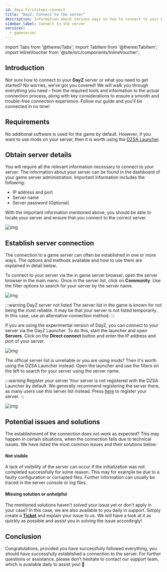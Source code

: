 ```yaml
---
id: dayz-firststeps-connect
title: "DayZ: Connect to the server"
description: Information about various ways on how to connect to your DayZ server from ZAP-Hosting - ZAP-Hosting.com Documentation
sidebar_label: Connect to the server
services:
  - gameserver
---
```


import Tabs from '@theme/Tabs';
import TabItem from '@theme/TabItem';
import InlineVoucher from '@site/src/components/InlineVoucher';


## Introduction
Not sure how to connect to your **DayZ** server or what you need to get started? No worries, we’ve got you covered! We will walk you through everything you need – from the required tools and information to the actual connection process, along with key considerations to ensure a smooth and trouble-free connection experience. Follow our guide and you'll be connected in no time!

<InlineVoucher />


## Requirements

No additional software is used for the game by default. However, if you want to use mods on your server, then it is worth using the [DZSA Launcher](https://dayzsalauncher.com/). 



## Obtain server details

You will require all the relevant information necessary to connect to your server. The information about your server can be found in the dashboard of your game server administration. Important information includes the following: 

- IP address and port
- Server name
- Server password (Optional)

With the important information mentioned above, you should be able to locate your server and ensure that you connect to the correct server. 

![img](https://screensaver01.zap-hosting.com/index.php/s/WPtBDPCB2AQ4bZZ/preview)

## Establish server connection

The connection to a game server can often be established in one or more ways. The options and methods available and how to use them are explained in detail below. 

<Tabs>
    <TabItem value="connect_solution_server_browser_ingame" label="Server Browser (In game)" default>

To connect to your server via the in game server browser, open the server browser in the main menu. Once in the server list, click on **Community**. Use the filter options to search for your server by the server name. 

![img](https://screensaver01.zap-hosting.com/index.php/s/Mbb4DFjeEKrZK8M/download)



:::warning DayZ server not listed
The server list in the game is known for not being the most reliable. It may be that your server is not listed temporarily. In this case, use an alternative connection method.
:::



</TabItem>



<TabItem value="connect_solution_server_browser_expext" label="Server Browser (Experimental & Extern)" default>

If you are using the experimental version of DayZ, you can connect to your server via the DayZ Launcher. To do this, start the launcher and open **Servers**. Click on the **Direct connect** button and enter the IP address and port of your server. 

![img](https://screensaver01.zap-hosting.com/index.php/s/ffaPNzmwcwe428c/download)

</TabItem>

<TabItem value="connect_solution3" label="DZSA Launcher (Extern)">

The official server list is unreliable or you are using mods? Then it's worth using the DZSA Launcher instead. Open the launcher and use the filters on the left to search for your server using the server name. 

:::warning Register your server
 Your server is not registered with the DZSA Launcher by default. We generally recommend registering the server there, as many users use this server list instead. Press [here](https://dayzsalauncher.com/#/servercheck) to register your server. 
:::

![img](https://screensaver01.zap-hosting.com/index.php/s/o5GqcZ4EcWondpn/download)

</TabItem>
</Tabs>



## Potential issues and solutions

The establishment of the connection does not work as expected? This may happen in certain situations, when the connection fails due to technical issues. We have listed the most common issues and their solutions below:

#### Not visible

A lack of visibility of the server can occur if the initialization was not completed successfully for some reason. This may for example be due to a faulty configuration or corrupted files. Further information can usually be traced in the server console or log files.



#### Missing solution or unhelpful

The mentioned solutions haven't solved your issue yet or don't apply in your case? In this case, we are also available to you daily in support. Simply create a **[Ticket](https://zap-hosting.com/en/customer/support/)** and explain your issue to us. We will have a look at it as quickly as possible and assist you in solving the issue accordingly!



## Conclusion

Congratulations, provided you have successfully followed everything, you should have successfully established a connection to the server. For further questions or assistance, please don't hesitate to contact our support team, which is available daily to assist you! 🙂



